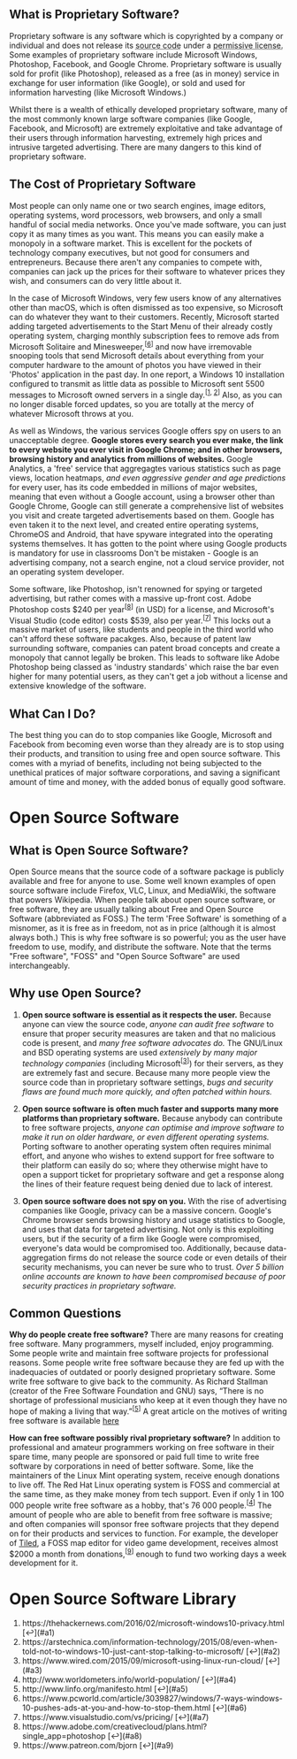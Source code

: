 
## What is Proprietary Software?

Proprietary software is any software which is copyrighted by a company or individual and does not release its <abbr title="'Source code' is the programming code written by programmers that can be converted into executable files, like .exe files in Windows">source code</abbr> under a <abbr title="Permissive licenses allow you to do what you wish with the software or source code. Well known licenses include the GNU GPL and the MIT licenses.">permissive license.</abbr> Some examples of proprietary software include Microsoft Windows, Photoshop, Facebook, and Google Chrome. Proprietary software is usually sold for profit (like Photoshop), released as a free (as in money) service in exchange for user information (like Google), or sold and used for information harvesting (like Microsoft Windows.)

Whilst there is a wealth of ethically developed proprietary software, many of the most commonly known large software companies (like Google, Facebook, and Microsoft) are extremely exploitative and take advantage of their users through information harvesting, extremely high prices and intrusive targeted advertising. There are many dangers to this kind of proprietary software.

## The Cost of Proprietary Software

Most people can only name one or two search engines, image editors, operating systems, word processors, web browsers, and only a small handful of social media networks. Once you've made software, you can just copy it as many times as you want. This means you can easily make a monopoly in a software market. This is excellent for the pockets of technology company executives, but not good for consumers and entrepreneurs. Because there aren't any companies to compete with, companies can jack up the prices for their software to whatever prices they wish, and consumers can do very little about it.

In the case of Microsoft Windows, very few users know of any alternatives other than macOS, which is often dismissed as too expensive, so Microsoft can do whatever they want to their customers. Recently, Microsoft started adding targeted advertisements to the Start Menu of their already costly operating system, charging monthly subscription fees to remove ads from Microsoft Solitaire and Minesweeper,<sup id='a6'>[[6](#f6)]</sup> and now have irremovable snooping tools that send Microsoft details about everything from your computer hardware to the amount of photos you have viewed in their 'Photos' application in the past day. In one report, a Windows 10 installation configured to transmit as little data as possible to Microsoft sent 5500 messages to Microsoft owned servers in a single day.<sup id='a1'>[[1](#f1), [2](#f2)]</sup> Also, as you can no longer disable forced updates, so you are totally at the mercy of whatever Microsoft throws at you.

As well as Windows, the various services Google offers spy on users to an unacceptable degree. **Google stores every search you ever make, the link to every website you ever visit in Google Chrome; and in other browsers, browsing history and analytics from millions of websites.** Google Analytics, a 'free' service that aggregagtes various statistics such as page views, location heatmaps, *and even aggressive gender and age predictions* for every user, has its code embedded in millions of major websites, meaning that even without a Google account, using a browser other than Google Chrome, Google can still generate a comprehensive list of websites you visit and create targeted advertisements based on them. Google has even taken it to the next level, and created entire operating systems, ChromeOS and Android, that have spyware integrated into the operating systems themselves. It has gotten to the point where using Google products is mandatory for use in classrooms Don't be mistaken - Google is an advertising company, not a search engine, not a cloud service provider, not an operating system developer.

Some software, like Photoshop, isn't renowned for spying or targeted advertising, but rather comes with a massive up-front cost. Adobe Photoshop costs $240 per year<sup id='a8'>[[8](#f8)]</sup> (in USD) for a license, and Microsoft's Visual Studio (code editor) costs $539, also per year.<sup id='a7'>[[7](#f7)]</sup> This locks out a massive market of users, like students and people in the third world who can't afford these software pacakges. Also, because of patent law surrounding software, companies can patent broad concepts and create a monopoly that cannot legally be broken. This leads to software like Adobe Photoshop being classed as 'industry standards' which raise the bar even higher for many potential users, as they can't get a job without a license and extensive knowledge of the software.

## What Can I Do?

The best thing you can do to stop companies like Google, Microsoft and Facebook from becoming even worse than they already are is to stop using their products, and transition to using free and open source software. This comes with a myriad of benefits, including not being subjected to the unethical pratices of major software corporations, and saving a significant amount of time and money, with the added bonus of equally good software.

# Open Source Software

## What is Open Source Software?

Open Source means that the source code of a software package is publicly available and free for anyone to use. Some well known examples of open source software include Firefox, VLC, Linux, and MediaWiki, the software that powers Wikipedia. When people talk about open source software, or free software, they are usually talking about Free and Open Source Software (abbreviated as FOSS.) The term 'Free Software' is something of a misnomer, as it is free as in freedom, not as in price (although it is almost always both.) This is why free software is so powerful; you as the user have freedom to use, modify, and distribute the software. Note that the terms "Free software", "FOSS" and "Open Source Software" are used interchangeably.

## Why use Open Source?

1. **Open source software is essential as it respects the user.** Because anyone can view the source code, *anyone can audit free software* to ensure that proper security measures are taken and that no malicious code is present, and *many free software advocates do.* The GNU/Linux and BSD operating systems are used *extensively by many major technology companies* (including Microsoft<sup id='a3'>[[3](#f3)]</sup>) for their servers, as they are extremely fast and secure. Because many more people view the source code than in proprietary software settings, *bugs and security flaws are found much more quickly, and often patched within hours.*

2. **Open source software is often much faster and supports many more platforms than proprietary software.** Because anybody can contribute to free software projects, *anyone can optimise and improve software to make it run on older hardware, or even different operating systems.* Porting software to another operating system often requires minimal effort, and anyone who wishes to extend support for free software to their platform can easily do so; where they otherwise might have to open a support ticket for proprietary software and get a response along the lines of their feature request being denied due to lack of interest.

3. **Open source software does not spy on you.** With the rise of advertising companies like Google, privacy can be a massive concern. Google's Chrome browser sends browsing history and usage statistics to Google, and uses that data for targeted advertising. Not only is this exploiting users, but if the security of a firm like Google were compromised, everyone's data would be compromised too. Additionally, because data-aggregation firms do not release the source code or even details of their security mechanisms, you can never be sure who to trust. *Over 5 billion online accounts are known to have been compromised because of poor security practices in proprietary software.*

## Common Questions

**Why do people create free software?** There are many reasons for creating free software. Many programmers, myself included, enjoy programming. Some people write and maintain free software projects for professional reasons. Some people write free software because they are fed up with the inadequacies of outdated or poorly designed proprietary software. Some write free software to give back to the community. As Richard Stallman (creator of the Free Software Foundation and GNU) says, “There is no shortage of professional musicians who keep at it even though they have no hope of making a living that way.”<sup id='a5'>[[5](#f5)]</sup> A great article on the motives of writing free software is available [here](https://www.gnu.org/philosophy/fs-motives.html)

**How can free software possibly rival proprietary software?** In addition to professional and amateur programmers working on free software in their spare time, many people are sponsored or paid full time to write free software by corporations in need of better software. Some, like the maintainers of the Linux Mint operating system, receive enough donations to live off. The Red Hat Linux operating system is FOSS and commercial at the same time, as they make money from tech support. Even if only 1 in 100 000 people write free software as a hobby, that's 76 000 people.<sup id='a4'>[[4](#f4)]</sup> The amount of people who are able to benefit from free software is massive; and often companies will sponsor free software projects that they depend on for their products and services to function. For example, the developer of [Tiled](http://www.mapeditor.org/), a FOSS map editor for video game development, receives almost $2000 a month from donations,<sup id='a9'>[[9](#f9)]</sup> enough to fund two working days a week development for it.

# Open Source Software Library

<ol>
	<li id='f1'>https://thehackernews.com/2016/02/microsoft-windows10-privacy.html [↩](#a1)</li>
	<li id='f2'>https://arstechnica.com/information-technology/2015/08/even-when-told-not-to-windows-10-just-cant-stop-talking-to-microsoft/ [↩](#a2)</li>
	<li id='f3'>https://www.wired.com/2015/09/microsoft-using-linux-run-cloud/ [↩](#a3)</li>
	<li id='f4'>http://www.worldometers.info/world-population/ [↩](#a4)</li>
	<li id='f5'>http://www.linfo.org/manifesto.html [↩](#a5)</li>
	<li id='f6'>https://www.pcworld.com/article/3039827/windows/7-ways-windows-10-pushes-ads-at-you-and-how-to-stop-them.html [↩](#a6)</li>
	<li id='f7'>https://www.visualstudio.com/vs/pricing/ [↩](#a7)</li>
	<li id='f8'>https://www.adobe.com/creativecloud/plans.html?single_app=photoshop [↩](#a8)</li>
	<li id='f9'>https://www.patreon.com/bjorn [↩](#a9)</li>
</ol>
